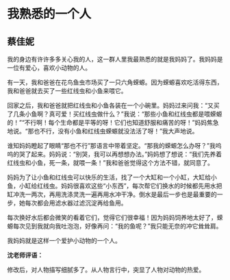 # 我熟悉的一个人 #

## 蔡佳妮 ##

我的身边有许许多多关心我的人，这一群人里我最熟悉的就是我妈妈了。我妈妈是一位有爱心，喜欢小动物的人。
   
有一天，我和爸爸在花鸟鱼虫市场买了一只六角蝾螈。因为蝾螈喜欢吃活得东西，我和爸爸就去买了一些红线虫和小鱼来喂它。
   
回家之后，我和爸爸就把红线虫和小鱼各装在一个小碗里。妈妈过来问我：“又买了几条小鱼啊？真可爱！买红线虫做什么？”我说：“那些小鱼和红线虫都是喂蝾螈的！”“不行啊！每个生命都是平等的呀！它们也知道舒服和痛苦的呀！”妈妈焦急地说。“那也不行，没有小鱼和红线虫蝾螈就没法活了呀！”我大声地说。
   
谁知妈妈瞪起了眼睛“那也不行”那语言中带着坚定。“那我的蝾螈怎么办呀？”我呜呜的哭了起来。妈妈说：“别哭，我可以再想想办法。”妈妈想了想说：“我们先养着红线虫和小鱼，死一条，就喂一条！”我和爸爸觉得这个方法不错，就同意了。
   
妈妈为了让小鱼和红线虫可以快乐的生活，找了一个大缸和一个小缸，大缸给小鱼，小缸给红线虫。妈妈很喜欢这些“小东西”，每次帮它们换水的时候都先用水把缸冲洗一两次，再用洗涤灵洗一遍再用水冲干净。倒水是最后一步也是最重要的一步，她每次都会用滤水器过滤沉淀再给鱼用。
   
每次换好水后都会微笑的看着它们，觉得它们很幸福！因为妈妈饲养地太好了，蝾螈每次见到我就向我吐泡泡，好像再问：“我的鱼呢？”我只能无奈的冲它耸耸肩。
   
我妈妈就是这样一个爱护小动物的一个人。

**沈老师评语：**

修改后，对人物描写细腻多了。从人物言行中，突显了人物对动物的热爱。